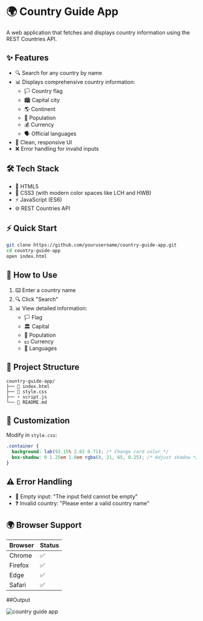 # 🌍 Country Guide App

A web application that fetches and displays country information using the REST Countries API.

## ✨ Features
- 🔍 Search for any country by name
- 📊 Displays comprehensive country information:
  - 🏳️ Country flag
  - 🏙️ Capital city
  - 🌎 Continent
  - 👥 Population
  - 💰 Currency
  - 🗣️ Official languages
- 🎨 Clean, responsive UI
- ❌ Error handling for invalid inputs

## 🛠️ Tech Stack
- 📄 HTML5
- 🎨 CSS3 (with modern color spaces like LCH and HWB)
- ⚡ JavaScript (ES6)
- 🌐 REST Countries API

## ⚡ Quick Start
```bash
git clone https://github.com/yourusername/country-guide-app.git
cd country-guide-app
open index.html
```

## 🚀 How to Use
1. ⌨️ Enter a country name
2. 🔍 Click "Search"
3. 📊 View detailed information:
   - 🏳️ Flag
   - 🏛️ Capital
   - 👥 Population
   - 💵 Currency
   - 💬 Languages

## 📂 Project Structure
```
country-guide-app/
├── 📄 index.html
├── 🎨 style.css
├── ⚡ script.js
└── 📝 README.md
```

## 🎨 Customization
Modify in `style.css`:
```css
.container {
  background: lab(93.15% 2.02 0.71); /* Change card color */
  box-shadow: 0 1.25em 1.8em rgba(8, 21, 65, 0.25); /* Adjust shadow */
}
```

## ⚠️ Error Handling
- 🚫 Empty input: "The input field cannot be empty"
- ❓ Invalid country: "Please enter a valid country name"

## 🌍 Browser Support
| Browser | Status |
|---------|--------|
| Chrome  | ✅     |
| Firefox | ✅     |
| Edge    | ✅     |
| Safari  | ✅     |

##Output

![country guide app](https://github.com/user-attachments/assets/d91c05d7-e03a-4df2-8d42-09c8b36afc64)

